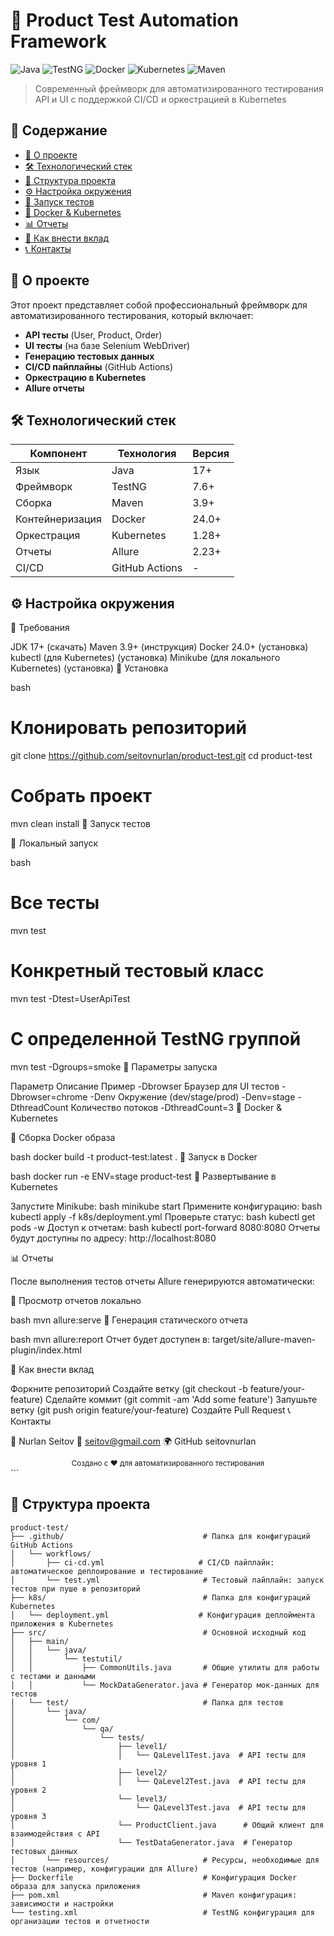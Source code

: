 # 🚀 Product Test Automation Framework

![Java](https://img.shields.io/badge/Java-17%2B-blue)
![TestNG](https://img.shields.io/badge/TestNG-7.6-red)
![Docker](https://img.shields.io/badge/Docker-24.0%2B-2496ED)
![Kubernetes](https://img.shields.io/badge/Kubernetes-1.28%2B-326CE5)
![Maven](https://img.shields.io/badge/Maven-3.9%2B-C71A36)

> Современный фреймворк для автоматизированного тестирования API и UI с поддержкой CI/CD и оркестрацией в Kubernetes

## 📌 Содержание
- [🚀 О проекте](#-о-проекте)
- [🛠 Технологический стек](#-технологический-стек)
- [📂 Структура проекта](#-структура-проекта)
- [⚙️ Настройка окружения](#️-настройка-окружения)
- [🚦 Запуск тестов](#-запуск-тестов)
- [🐳 Docker & Kubernetes](#-docker--kubernetes)
- [📊 Отчеты](#-отчеты)
- [🤝 Как внести вклад](#-как-внести-вклад)
- [📞 Контакты](#-контакты)

## 🚀 О проекте

Этот проект представляет собой профессиональный фреймворк для автоматизированного тестирования, который включает:
- **API тесты** (User, Product, Order)
- **UI тесты** (на базе Selenium WebDriver)
- **Генерацию тестовых данных**
- **CI/CD пайплайны** (GitHub Actions)
- **Оркестрацию в Kubernetes**
- **Allure отчеты**

## 🛠 Технологический стек

| Компонент       | Технология          | Версия   |
|-----------------|---------------------|----------|
| Язык           | Java                | 17+      |
| Фреймворк      | TestNG              | 7.6+     |
| Сборка         | Maven               | 3.9+     |
| Контейнеризация| Docker              | 24.0+    |
| Оркестрация    | Kubernetes          | 1.28+    |
| Отчеты         | Allure              | 2.23+    |
| CI/CD          | GitHub Actions      | -        |


## ⚙️ Настройка окружения

🔹 Требования

JDK 17+ (скачать)
Maven 3.9+ (инструкция)
Docker 24.0+ (установка)
kubectl (для Kubernetes) (установка)
Minikube (для локального Kubernetes) (установка)
🔹 Установка

bash
# Клонировать репозиторий
git clone https://github.com/seitovnurlan/product-test.git
cd product-test

# Собрать проект
mvn clean install
🚦 Запуск тестов

🔸 Локальный запуск

bash
# Все тесты
mvn test

# Конкретный тестовый класс
mvn test -Dtest=UserApiTest

# С определенной TestNG группой
mvn test -Dgroups=smoke
🔸 Параметры запуска

Параметр	Описание	Пример
-Dbrowser	Браузер для UI тестов	-Dbrowser=chrome
-Denv	Окружение (dev/stage/prod)	-Denv=stage
-DthreadCount	Количество потоков	-DthreadCount=3
🐳 Docker & Kubernetes

🔹 Сборка Docker образа

bash
docker build -t product-test:latest .
🔹 Запуск в Docker

bash
docker run -e ENV=stage product-test
🔹 Развертывание в Kubernetes

Запустите Minikube:
bash
minikube start
Примените конфигурацию:
bash
kubectl apply -f k8s/deployment.yml
Проверьте статус:
bash
kubectl get pods -w
Доступ к отчетам:
bash
kubectl port-forward <pod-name> 8080:8080
Отчеты будут доступны по адресу: http://localhost:8080

📊 Отчеты

После выполнения тестов отчеты Allure генерируются автоматически:

🔸 Просмотр отчетов локально

bash
mvn allure:serve
🔸 Генерация статического отчета

bash
mvn allure:report
Отчет будет доступен в: target/site/allure-maven-plugin/index.html

🤝 Как внести вклад

Форкните репозиторий
Создайте ветку (git checkout -b feature/your-feature)
Сделайте коммит (git commit -am 'Add some feature')
Запушьте ветку (git push origin feature/your-feature)
Создайте Pull Request
📞 Контакты

👤 Nurlan Seitov
📧 seitov@gmail.com
🌍 GitHub seitovnurlan

<div align="center"> <sub>Создано с ❤️ для автоматизированного тестирования</sub> </div> ```


## 📂 Структура проекта

```text                         
product-test/
├── .github/                               # Папка для конфигураций GitHub Actions
│   └── workflows/
│       ├── ci-cd.yml                     # CI/CD пайплайн: автоматическое деплоирование и тестирование
│       └── test.yml                       # Тестовый пайплайн: запуск тестов при пуше в репозиторий
├── k8s/                                   # Папка для конфигураций Kubernetes
│   └── deployment.yml                    # Конфигурация деплоймента приложения в Kubernetes
├── src/                                   # Основной исходный код
│   ├── main/
│   │   └── java/
│   │       └── testutil/
│   │           ├── CommonUtils.java       # Общие утилиты для работы с тестами и данными
│   │           └── MockDataGenerator.java # Генератор мок-данных для тестов
│   └── test/                              # Папка для тестов
│       └── java/
│           └── com/
│               └── qa/
│                   └── tests/
│                       ├── level1/
│                       │   └── QaLevel1Test.java  # API тесты для уровня 1
│                       ├── level2/
│                       │   └── QaLevel2Test.java  # API тесты для уровня 2
│                       └── level3/
│                           └── QaLevel3Test.java  # API тесты для уровня 3
│                       └── ProductClient.java      # Общий клиент для взаимодействия с API
│                       └── TestDataGenerator.java  # Генератор тестовых данных
│       └── resources/                     # Ресурсы, необходимые для тестов (например, конфигурации для Allure)
├── Dockerfile                             # Конфигурация Docker образа для запуска приложения
├── pom.xml                                # Maven конфигурация: зависимости и настройки
└── testing.xml                            # TestNG конфигурация для организации тестов и отчетности
                                                          